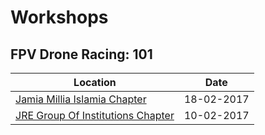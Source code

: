 # Workshops
## FPV Drone Racing: 101
| Location | Date |
| --- | --- |
| [Jamia Millia Islamia Chapter]()  | 18-02-2017 |
| [JRE Group Of Institutions Chapter]() | 10-02-2017 |
